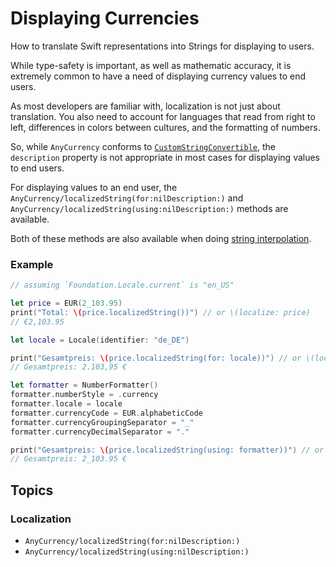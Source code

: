 # Displaying Currencies

How to translate Swift representations into Strings for displaying to users.

While type-safety is important, as well as mathematic accuracy, it is extremely common to have a need of displaying currency values to end users.

As most developers are familiar with, localization is not just about translation. You also need to account for
languages that read from right to left, differences in colors between cultures, and the formatting of numbers.

So, while ``AnyCurrency`` conforms to [`CustomStringConvertible`](https://developer.apple.com/documentation/swift/customstringconvertible), the `description` property is not appropriate in most cases for displaying values to end users.

For displaying values to an end user, the ``AnyCurrency/localizedString(for:nilDescription:)`` and ``AnyCurrency/localizedString(using:nilDescription:)`` methods are available.

Both of these methods are also available when doing [string interpolation](https://docs.swift.org/swift-book/LanguageGuide/StringsAndCharacters.html#ID292).

### Example
```swift
// assuming `Foundation.Locale.current` is "en_US"

let price = EUR(2_103.95)
print("Total: \(price.localizedString())") // or \(localize: price)
// €2,103.95

let locale = Locale(identifier: "de_DE")

print("Gesamtpreis: \(price.localizedString(for: locale))") // or \(localize: price, for: locale)
// Gesamtpreis: 2.103,95 €

let formatter = NumberFormatter()
formatter.numberStyle = .currency
formatter.locale = locale
formatter.currencyCode = EUR.alphabeticCode
formatter.currencyGroupingSeparator = "_"
formatter.currencyDecimalSeparator = "."

print("Gesamtpreis: \(price.localizedString(using: formatter))") // or \(localize: price, using: formatter)
// Gesamtpreis: 2_103.95 €
```

## Topics

### Localization

- ``AnyCurrency/localizedString(for:nilDescription:)``
- ``AnyCurrency/localizedString(using:nilDescription:)``
